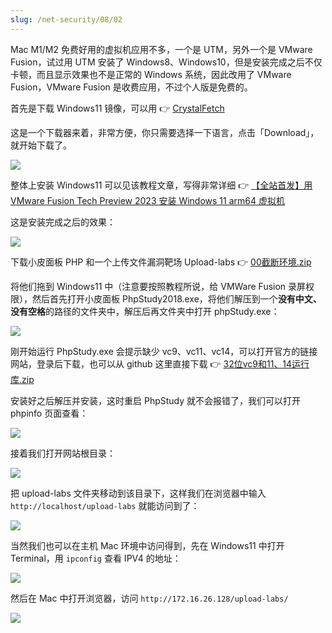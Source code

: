 ```yaml
---
slug: /net-security/08/02
---
```




Mac M1/M2 免费好用的虚拟机应用不多，一个是 UTM，另外一个是 VMware Fusion，试过用 UTM 安装了 Windows8、Windows10，但是安装完成之后不仅卡顿，而且显示效果也不是正常的 Windows 系统，因此改用了 VMware Fusion，VMware Fusion 是收费应用，不过个人版是免费的。

首先是下载 Windows11 镜像，可以用 👉 [CrystalFetch](https://apps.apple.com/us/app/crystalfetch-iso-downloader/id6454431289)

这是一个下载器来着，非常方便，你只需要选择一下语言，点击「Download」，就开始下载了。

![](http://img.wukaipeng.com/2023/10/26-060025-image-20231026060025229.png)



整体上安装 Windows11 可以见该教程文章，写得非常详细 👉 [【全站首发】用 VMware Fusion Tech Preview 2023 安装 Windows 11 arm64 虚拟机](https://zhuanlan.zhihu.com/p/643982058)

这是安装完成之后的效果：

![](http://img.wukaipeng.com/2023/10/26-061655-image-20231026061654931.png)

下载小皮面板 PHP 和一个上传文件漏洞靶场 Upload-labs 👉 [00截断环境.zip](https://github.com/wukaipeng-dev/NetSecurity/blob/main/%E7%AC%AC%2009%20%E5%91%A8/00%E6%88%AA%E6%96%AD%E7%8E%AF%E5%A2%83.zip)

将他们拖到 Windows11 中（注意要按照教程所说，给 VMWare Fusion 录屏权限），然后首先打开小皮面板 PhpStudy2018.exe，将他们解压到一个**没有中文、没有空格**的路径的文件夹中，解压后再文件夹中打开 phpStudy.exe：

![](http://img.wukaipeng.com/2023/10/26-073302-image-20231026073301738.png)

刚开始运行 PhpStudy.exe 会提示缺少 vc9、vc11、vc14，可以打开官方的链接网站，登录后下载，也可以从 github 这里直接下载 👉 [32位vc9和11、14运行库.zip](https://github.com/wukaipeng-dev/NetSecurity/blob/main/%E7%AC%AC%2009%20%E5%91%A8/32%E4%BD%8Dvc9%E5%92%8C11%E3%80%8114%E8%BF%90%E8%A1%8C%E5%BA%93.zip) 

安装好之后解压并安装，这时重启 PhpStudy 就不会报错了，我们可以打开 phpinfo 页面查看：

![](http://img.wukaipeng.com/2023/10/26-074927-image-20231026074927396.png)

接着我们打开网站根目录：

![](http://img.wukaipeng.com/2023/10/26-075241-image-20231026075240851.png)

 把 upload-labs 文件夹移动到该目录下，这样我们在浏览器中输入 `http://localhost/upload-labs` 就能访问到了：

![](http://img.wukaipeng.com/2023/10/26-075454-image-20231026075454597.png)

当然我们也可以在主机 Mac 环境中访问得到，先在 Windows11 中打开 Terminal，用 `ipconfig` 查看 IPV4 的地址：

![](http://img.wukaipeng.com/2023/10/26-062358-image-20231026062358352.png)

然后在 Mac 中打开浏览器，访问 `http://172.16.26.128/upload-labs/`

![](http://img.wukaipeng.com/2023/10/26-075634-image-20231026075634529.png)



